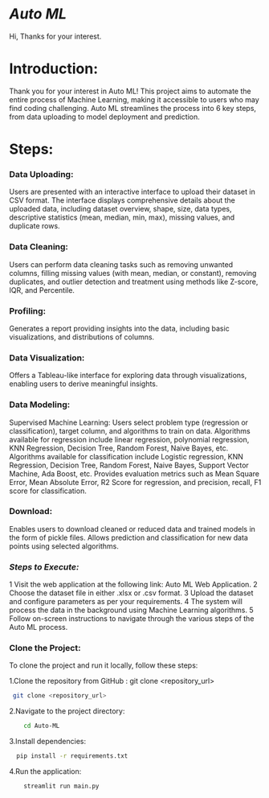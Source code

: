 # _Auto ML_

Hi, Thanks for your interest.

# Introduction:
Thank you for your interest in Auto ML! This project aims to automate the entire process of Machine Learning, making it accessible to users who may find coding challenging. Auto ML streamlines the process into 6 key steps, from data uploading to model deployment and prediction.

# Steps:

### Data Uploading:

Users are presented with an interactive interface to upload their dataset in CSV format.
The interface displays comprehensive details about the uploaded data, including dataset overview, shape, size, data types, descriptive statistics (mean, median, min, max), missing values, and duplicate rows.
### Data Cleaning:

Users can perform data cleaning tasks such as removing unwanted columns, filling missing values (with mean, median, or constant), removing duplicates, and outlier detection and treatment using methods like Z-score, IQR, and Percentile.
### Profiling:

Generates a report providing insights into the data, including basic visualizations, and distributions of columns.
### Data Visualization:

Offers a Tableau-like interface for exploring data through visualizations, enabling users to derive meaningful insights.
### Data Modeling:

Supervised Machine Learning: Users select problem type (regression or classification), target column, and algorithms to train on data.
Algorithms available for regression include linear regression, polynomial regression, KNN Regression, Decision Tree, Random Forest, Naive Bayes, etc.
Algorithms available for classification include Logistic regression, KNN Regression, Decision Tree, Random Forest, Naive Bayes, Support Vector Machine, Ada Boost, etc.
Provides evaluation metrics such as Mean Square Error, Mean Absolute Error, R2 Score for regression, and precision, recall, F1 score for classification.
### Download:

Enables users to download cleaned or reduced data and trained models in the form of pickle files.
Allows prediction and classification for new data points using selected algorithms.

### _Steps to Execute:_

1 Visit the web application at the following link: Auto ML Web Application.
2 Choose the dataset file in either .xlsx or .csv format.
3 Upload the dataset and configure parameters as per your requirements.
4 The system will process the data in the background using Machine Learning algorithms.
5 Follow on-screen instructions to navigate through the various steps of the Auto ML process.

### Clone the Project:

To clone the project and run it locally, follow these steps:

1.Clone the repository from GitHub  :
    git clone <repository_url>
```bash
 git clone <repository_url>
```
2.Navigate to the project directory:
```bash
    cd Auto-ML
```
 
3.Install dependencies:
  ```bash
    pip install -r requirements.txt
```  
4.Run the application:
```bash
    streamlit run main.py
```
    
